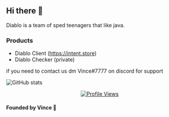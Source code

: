 ## Hi there 👋

Diablo is a team of sped teenagers that like java. 

### Products

- Diablo Client (https://intent.store)
- Diablo Checker (private)

if you need to contact us dm Vince#7777 on discord for support

![GitHub stats](https://github-readme-stats.vercel.app/api?username=Diablo-Development&theme=dark&show_icons=true)

<a href="https://github.com/Diablo-Development">
  <p align="center">
    <img src="https://komarev.com/ghpvc/?username=Diablo-Development" alt="Profile Views">
  </p>
</a>

#### Founded by Vince 💪
